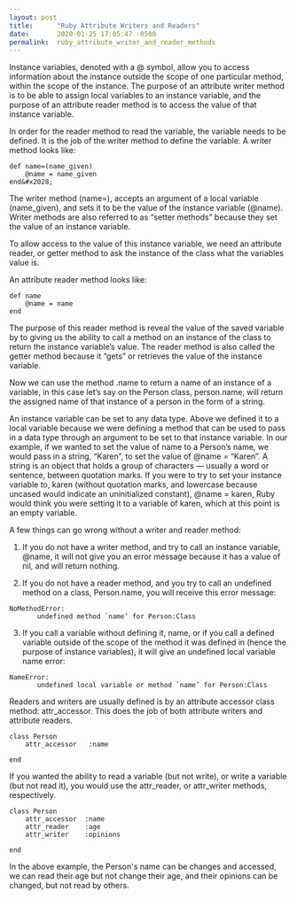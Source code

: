 ```yaml
---
layout: post
title:      "Ruby Attribute Writers and Readers"
date:       2020-01-25 17:05:47 -0500
permalink:  ruby_attribute_writer_and_reader_methods
---
```



Instance variables, denoted with a @ symbol, allow you to access information about the instance outside the scope of one particular method, within the scope of the instance. The purpose of an attribute writer method is to be able to assign local variables to an instance variable, and the purpose of an attribute reader method is to access the value of that instance variable. 

In order for the reader method to read the variable, the variable needs to be defined. It is the job of the writer method to define the variable. A writer method looks like:&#x2028;

```
def name=(name_given)
	@name = name_given 
end&#x2028;
```

The writer method (name=), accepts an argument of a local variable (name_given), and sets it to be the value of the instance variable (@name). Writer methods are also referred to as “setter methods” because they set the value of an instance variable. 

To allow access to the value of this instance variable, we need an attribute reader, or getter method to ask the instance of the class what the variables value is. 

An attribute reader method looks like:

```
def name
	@name = name
end
```

The purpose of this reader method is reveal the value of the saved variable by to giving us the ability to call a method on an instance of the class to return the instance variable’s value. The reader method is also called the getter method because it “gets” or retrieves the value of the instance variable. 

Now we can use the method .name to return a name of an instance of a variable, in this case let’s say on the Person class, person.name, will return the assigned name of that instance of a person in the form of a string. 

An instance variable can be set to any data type. Above we defined it to a local variable because we were defining a method that can be used to pass in a data type through an argument to be set to that instance variable. In our example, if we wanted to set the value of name to a Person’s name, we would pass in a string, “Karen”, to set the value of @name = “Karen”. A string is an object that holds a group of characters — usually a word or sentence, between quotation marks. If you were to try to set your instance variable to, karen (without quotation marks, and lowercase because uncased would indicate an uninitialized constant), @name = karen, Ruby would think you were setting it to a variable of karen, which at this point is an empty variable. 

A few things can go wrong without a writer and reader method:

1)  If you do not have a writer method, and try to call an instance variable, @name, it will not give you an error message because it has a value of nil, and will return nothing. 

2)  If you do not have a reader method, and you try to call an undefined method on a class, Person.name, you will receive this error message:

```
NoMethodError:
       undefined method `name’ for Person:Class
```

3)  If you call a variable without defining it, name, or if you call a defined variable outside of the scope of the method it was defined in (hence the purpose of instance variables), it will give an undefined local variable name error:

```
NameError:
       undefined local variable or method `name’ for Person:Class
```

Readers and writers are usually defined is by an attribute accessor class method: attr_accessor. This does the job of both attribute writers and attribute readers. 

```
class Person
	attr_accessor   :name 

end
```

If you wanted the ability to read a variable (but not write),  or write a variable (but not read it), you would use the attr_reader, or attr_writer methods, respectively.

```
class Person
	attr_accessor  :name 
	attr_reader    :age
	attr_writer    :opinions

end
```

In the above example, the Person's name can be changes and accessed, we can read their age but not change their age, and their opinions can be changed, but not read by others. 




